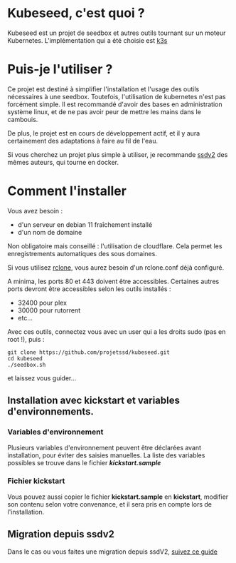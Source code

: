 # Kubeseed, c'est quoi ? 

Kubeseed est un projet de seedbox et autres outils tournant sur un moteur Kubernetes. L'implémentation qui a été choisie est [k3s](https://k3s.io/)

# Puis-je l'utiliser ?

Ce projet est destiné à simplifier l'installation et l'usage des outils nécessaires à une seedbox. Toutefois, l'utilisation de kubernetes n'est pas forcément simple.
Il est recommandé d'avoir des bases en administration système linux, et de ne pas avoir peur de mettre les mains dans le cambouis.

De plus, le projet est en cours de développement actif, et il y aura certainement des adaptations à faire au fil de l'eau.

Si vous cherchez un projet plus simple à utiliser, je recommande [ssdv2](https://github.com/projetssd/ssdv2) des mêmes auteurs, qui tourne en docker.

# Comment l'installer 

Vous avez besoin : 
- d'un serveur en debian 11 fraîchement installé
- d'un nom de domaine

Non obligatoire mais conseillé : l'utilisation de cloudflare. Cela permet les enregistrements automatiques des sous domaines.

Si vous utilisez [rclone](https://rclone.org/), vous aurez besoin d'un rclone.conf déjà configuré.

A minima, les ports 80 et 443 doivent être accessibles. Certaines autres ports devront être accessibles selon les outils installés :
- 32400 pour plex
- 30000 pour rutorrent
- etc...

Avec ces outils, connectez vous avec un user qui a les droits sudo (pas en root !), puis : 

```
git clone https://github.com/projetssd/kubeseed.git
cd kubeseed
./seedbox.sh
```

et laissez vous guider...

## Installation avec kickstart et variables d'environnements.

### Variables d'environnement

Plusieurs variables d'environnement peuvent être déclarées avant installation, pour éviter des saisies manuelles. La liste des variables possibles se trouve dans le fichier ***kickstart.sample***

### Fichier kickstart

Vous pouvez aussi copier le fichier **kickstart.sample** en **kickstart**, modifier son contenu selon votre convenance, et il sera pris en compte lors de l'installation.

## Migration depuis ssdv2

Dans le cas ou vous faites une migration depuis ssdV2, [suivez ce guide](migration_ssdv2.md)